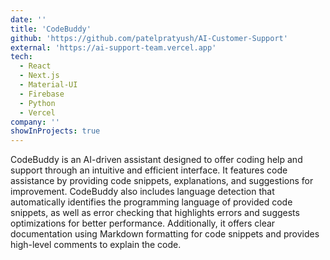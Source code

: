 ```yaml
---
date: ''
title: 'CodeBuddy'
github: 'https://github.com/patelpratyush/AI-Customer-Support'
external: 'https://ai-support-team.vercel.app'
tech:
  - React
  - Next.js
  - Material-UI
  - Firebase
  - Python
  - Vercel
company: ''
showInProjects: true
---
```


CodeBuddy is an AI-driven assistant designed to offer coding help and support through an intuitive and efficient interface. It features code assistance by providing code snippets, explanations, and suggestions for improvement. CodeBuddy also includes language detection that automatically identifies the programming language of provided code snippets, as well as error checking that highlights errors and suggests optimizations for better performance. Additionally, it offers clear documentation using Markdown formatting for code snippets and provides high-level comments to explain the code.
